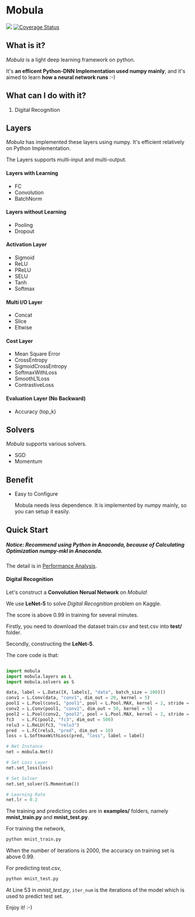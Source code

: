 # Mobula

[![](https://api.travis-ci.org/wkcn/mobula.svg?branch=master)](https://travis-ci.org/wkcn/mobula)
[![Coverage Status](https://coveralls.io/repos/github/wkcn/mobula/badge.svg?branch=master)](https://coveralls.io/github/wkcn/mobula?branch=master)

## What is it?
*Mobula* is a light deep learning framework on python.

It's **an efficent Python-DNN Implementation used numpy mainly**, and it's aimed to learn **how a neural network runs** :-)

## What can I do with it?
1. Digital Recognition

## Layers
*Mobula* has implemented these layers using numpy. It's efficient relatively on Python Implementation.

The Layers supports multi-input and multi-output.

#### Layers with Learning
- FC
- Convolution
- BatchNorm
#### Layers without Learning
- Pooling
- Dropout
#### Activation Layer
- Sigmoid
- ReLU
- PReLU
- SELU
- Tanh
- Softmax
#### Multi I/O Layer
- Concat
- Slice
- Eltwise
#### Cost Layer
- Mean Square Error
- CrossEntropy
- SigmoidCrossEntropy
- SoftmaxWithLoss 
- SmoothL1Loss
- ContrastiveLoss
#### Evaluation Layer (No Backward)
- Accuracy (top_k)

## Solvers

*Mobula* supports various solvers.

- SGD
- Momentum

## Benefit

- Easy to Configure

    Mobula needs less dependence. It is implemented by numpy mainly, so you can setup it easily.

## Quick Start

##### Notice: Recommend using Python in Anaconda, because of **Calculating Optimization numpy-mkl** in Anaconda.

The detail is in [Performance Analysis](docs/performance.md).

#### Digital Recognition
Let's construct a **Convolution Nerual Network** on *Mobula*! 

We use **LeNet-5** to solve *Digital Recognition* problem on Kaggle.

The score is above 0.99 in training for several minutes.

Firstly, you need to download the dataset train.csv and test.csv into **test/** folder. 

Secondly, constructing the **LeNet-5**.

The core code is that:

```python

import mobula
import mobula.layers as L
import mobula.solvers as S

data, label = L.Data([X, labels], "data", batch_size = 100)()
conv1 = L.Conv(data, "conv1", dim_out = 20, kernel = 5)
pool1 = L.Pool(conv1, "pool1", pool = L.Pool.MAX, kernel = 2, stride = 2)
conv2 = L.Conv(pool1, "conv2", dim_out = 50, kernel = 5)
pool2 = L.Pool(conv2, "pool2", pool = L.Pool.MAX, kernel = 2, stride = 2)
fc3   = L.FC(pool2, "fc3", dim_out = 500)
relu3 = L.ReLU(fc3, "relu3")
pred  = L.FC(relu3, "pred", dim_out = 10)
loss = L.SoftmaxWithLoss(pred, "loss", label = label)

# Net Instance
net = mobula.Net()

# Set Loss Layer
net.set_loss(loss)

# Set Solver
net.set_solver(S.Momentum())

# Learning Rate
net.lr = 0.2

```

The training and predicting codes are in **examples/** folders, namely **mnist_train.py** and **mnist_test.py**.

For training the network, 
```bash
python mnist_train.py
```

When the number of iterations is 2000, the accuracy on training set is above 0.99.

For predicting test.csv,  
```bash
python mnist_test.py
```

At Line 53 in *mnist_test.py*, `iter_num` is the iterations of the model which is used to predict test set. 

Enjoy it! :-)
